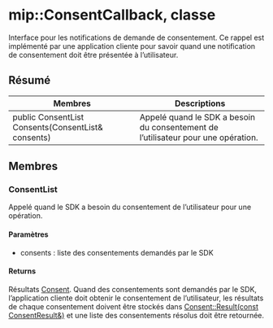 # <a name="class-mipconsentcallback"></a>mip::ConsentCallback, classe 
Interface pour les notifications de demande de consentement.
Ce rappel est implémenté par une application cliente pour savoir quand une notification de consentement doit être présentée à l’utilisateur.
  
## <a name="summary"></a>Résumé
 Membres                        | Descriptions                                
--------------------------------|---------------------------------------------
public ConsentList Consents(ConsentList& consents)  |  Appelé quand le SDK a besoin du consentement de l’utilisateur pour une opération.
  
## <a name="members"></a>Membres
  
### <a name="consentlist"></a>ConsentList
Appelé quand le SDK a besoin du consentement de l’utilisateur pour une opération.
  
#### <a name="parameters"></a>Paramètres
* consents : liste des consentements demandés par le SDK
  
#### <a name="returns"></a>Returns
Résultats [Consent](#classmip_1_1_consent). Quand des consentements sont demandés par le SDK, l’application cliente doit obtenir le consentement de l’utilisateur, les résultats de chaque consentement doivent être stockés dans [Consent::Result(const ConsentResult&)](#classmip_1_1_consent_1ad6c17d9af548a40b2fe854fe0d9bca64) et une liste des consentements résolus doit être retournée.